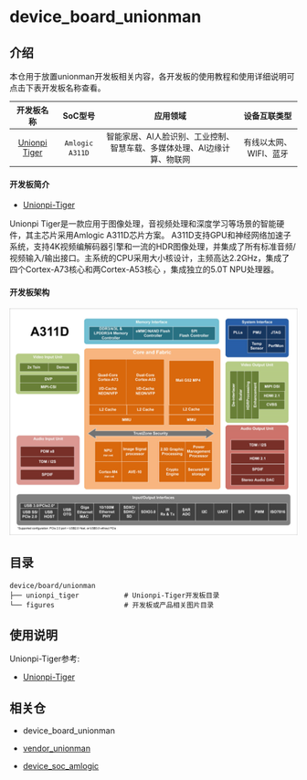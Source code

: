 # device_board_unionman

## 介绍

本仓用于放置unionman开发板相关内容，各开发板的使用教程和使用详细说明可点击下表开发板名称查看。

| 开发板名称                                       | SoC型号           | 应用领域                                   | 设备互联类型        |
|:-------------------------------------------:|:---------------:|:--------------------------------------:|:-------------:|
| [Unionpi Tiger](unionpi_tiger/README_zh.md) | `Amlogic A311D` | 智能家居、AI人脸识别、工业控制、智慧车载、多媒体处理、AI边缘计算、物联网 | 有线以太网、WIFI、蓝牙 |

#### 开发板简介

- [Unionpi-Tiger](https://gitee.com/openharmony-sig/device_board_unionman/blob/master/unionpi_tiger/README_zh.md)

Unionpi Tiger是一款应用于图像处理，音视频处理和深度学习等场景的智能硬件，其主芯片采用Amlogic A311D芯片方案。
A311D支持GPU和神经网络加速子系统，支持4K视频编解码器引擎和一流的HDR图像处理，并集成了所有标准音频/视频输入/输出接口。主系统的CPU采用大小核设计，主频高达2.2GHz，集成了四个Cortex-A73核心和两Cortex-A53核心 ，集成独立的5.0T NPU处理器。

#### 开发板架构

![Amlogic A311D架构](./figures/A311D.png)

## 目录

```
device/board/unionman
├── unionpi_tiger           # Unionpi-Tiger开发板目录
└── figures                 # 开发板或产品相关图片目录
```

## 使用说明

Unionpi-Tiger参考:

- [Unionpi-Tiger](https://gitee.com/openharmony-sig/device_board_unionman/blob/master/unionpi_tiger/README_zh.md)

## 相关仓

- device_board_unionman

- [vendor_unionman](https://gitee.com/openharmony-sig/vendor_unionman)

- [device_soc_amlogic](https://gitee.com/openharmony-sig/device_soc_amlogic)